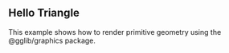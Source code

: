 ## Hello Triangle

This example shows how to render primitive geometry using the @gglib/graphics package.
